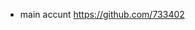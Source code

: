 - main accunt https://github.com/733402

<!---
ezyro-36446574/ezyro-36446574 is a ✨ special ✨ repository because its `README.md` (this file) appears on your GitHub profile.
You can click the Preview link to take a look at your changes.
--->
